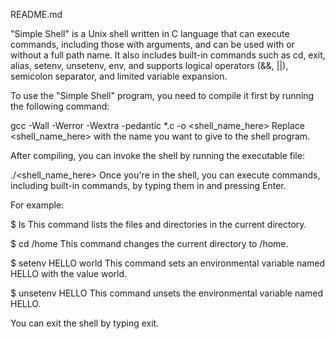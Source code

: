 README.md

"Simple Shell" is a Unix shell written in C language that can execute commands, including those with arguments, and can be used with or without a full path name. 
It also includes built-in commands such as cd, exit, alias, setenv, unsetenv, env, and supports logical operators (&&, ||), semicolon separator, and limited variable expansion.

To use the "Simple Shell" program, you need to compile it first by running the following command:

gcc -Wall -Werror -Wextra -pedantic *.c -o <shell_name_here> Replace <shell_name_here> with the name you want to give to the shell program.

After compiling, you can invoke the shell by running the executable file:

./<shell_name_here> Once you're in the shell, you can execute commands, including built-in commands, by typing them in and pressing Enter.

For example:

$ ls This command lists the files and directories in the current directory.

$ cd /home This command changes the current directory to /home.

$ setenv HELLO world This command sets an environmental variable named HELLO with the value world.

$ unsetenv HELLO This command unsets the environmental variable named HELLO.

You can exit the shell by typing exit.

